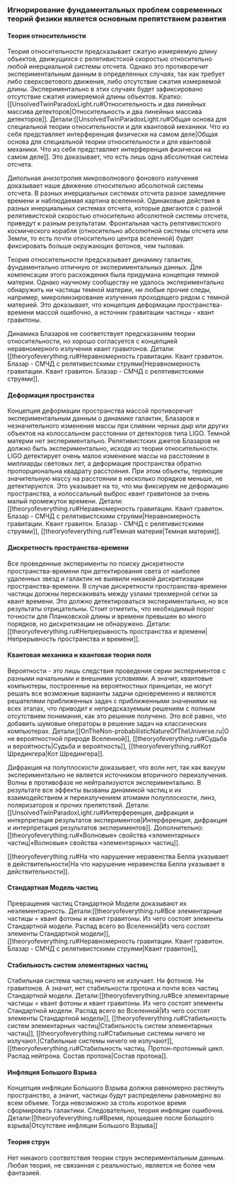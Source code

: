 
### Игнорирование фундаментальных проблем современных теорий физики является основным препятствием развития

#### Теория относительности

Теория относительности предсказывает сжатую измеряемую длину объектов, движущихся с релятивистской скоростью относительно любой инерциальной системы отсчета. Однако это противоречит экспериментальным данным в определенных случаях, так как требует либо сверхсветового движения, либо отсутствие сжатия измеряемой длины. Экспериментально в этих случаях будет зафиксировано отсутствие сжатия измеряемой длины объектов. Кратко:[[UnsolvedTwinParadoxLight.ru#Относительность и два линейных массива детекторов|Относительность и два линейных массива детекторов]]. Детали:[[UnsolvedTwinParadoxLight.ru#Общая основа для специальной теории относительности и для квантовой механики. Что из себя представляет интерференция физически на самом деле|Общая основа для специальной теории относительности и для квантовой механики. Что из себя представляет интерференция физически на самом деле]]. Это доказывает, что есть лишь одна абсолютная система отсчета.

Дипольная анизотропия микроволнового фонового излучения доказывает наше движение относительно абсолютной системы отсчета. В разных инерциальных системах отсчета разное замедление времени и наблюдаемая картина вселенной. Одинаковые действия в разных инерциальных системах отсчета, которые двигаются с разной релятивистской скоростью относительно абсолютной системы отсчета, приведут к разным результатам. Фронтальная часть релятивистского космического корабля (относительно абсолютной системы отсчета или Земли, то есть почти относительно центра вселенной) будет фиксировать больше окружающих фотонов, чем тыловая.

Теория относительности предсказывает динамику галактик, фундаментально отличную от экспериментальных данных. Для компенсации этого расхождения была придумана концепция темной материи. Однако научному сообществу не удалось экспериментально обнаружить ни частицы темной материи, ни любые прочие следы, например, микролинзирование излучения проходящего рядом с темной материей. Это доказывает, что концепция деформации пространства-времени массой ошибочно, а источник гравитации частицы - квант гравитоны.

Динамика Блазаров не соответствует предсказаниям теории относительности, но хорошо согласуется с концепцией неравномерного излучения квант гравитонов. Детали:[[theoryofeverything.ru#Неравномерность гравитации. Квант гравитон. Блазар - СМЧД с релятивистскими струями|Неравномерность гравитации. Квант гравитон. Блазар - СМЧД с релятивистскими струями]].

#### Деформация пространства

Концепция деформации пространства массой противоречит экспериментальным данным о динамике галактик, Блазаров и незначительного изменения массы при слиянии черных дыр или других объектов на колоссальном расстоянии от детекторов типа LIGO. Темной материи нет экспериментально. Релятивистских джетов Блазаров не должно быть экспериментально, исходя из теории относительности. LIGO детектирует очень малое изменение массы на расстоянии в миллиарды световых лет, а деформация пространства обратно пропорциональна квадрату расстояния. При этом объекты, теряющие значительную массу на расстоянии в несколько порядков меньше, не детектируются. Это указывает на то, что мы фиксируем не деформацию пространства, а колоссальный выброс квант гравитонов за очень малый промежуток времени. Детали:[[theoryofeverything.ru#Неравномерность гравитации. Квант гравитон. Блазар - СМЧД с релятивистскими струями|Неравномерность гравитации. Квант гравитон. Блазар - СМЧД с релятивистскими струями]], [[theoryofeverything.ru#Темная материя|Темная материя]].

#### Дискретность пространства-времени

Все проведенные эксперименты по поиску дискретности пространства-времени при детектирования света от наиболее удаленных звезд и галактик не выявили никакой дискретизации пространства-времени. В случае дискретности пространства-времени частицы должны перескакивать между узлами трехмерной сетки за квант времени. Это должно детектироваться экспериментально, но все результаты отрицательны. Стоит отметить, что необходимый порог точности для Планковской длины и времени превышен во много порядков, но дискретизации не обнаружено. Детали:[[theoryofeverything.ru#Непрерывность пространства и времени|Непрерывность пространства и времени]].

#### Квантовая механика и квантовая теория поля

Вероятности - это лишь следствия проведения серии экспериментов с разными начальными и внешними условиями. А значит, квантовые компьютеры, построенные на вероятностных принципах, не могут решать все возможные варианты задачи одновременно и являются решателями приближенных задач с приближенными значениями на всех этапах, что приводит к непредсказуемым решениям с полным отсутствием понимания, как это решение получено. Это всё равно, что добавить шумовые операторы в решение задач на классических компьютерах. Детали:[[OnTheNon-probabilisticNatureOfTheUniverse.ru|О не вероятностной природе Вселенной]], [[theoryofeverything.ru#Судьба и вероятность|Судьба и вероятность]], [[theoryofeverything.ru#Кот Шредингера|Кот Шредингера]].

Дифракция на полуплоскости доказывает, что волн нет, так как вакуум экспериментально не является источником вторичного переизлучения. Волны в противофазе не нейтрализуются экспериментально. В результате все эффекты вызваны динамикой частиц и их взаимодействием и переизлучением атомами полуплоскости, линз, поляризаторов и прочих препятствий. Детали:[[UnsolvedTwinParadoxLight.ru#Интерференция, дифракция и интерпретация результатов экспериментов|Интерференция, дифракция и интерпретация результатов экспериментов]]. Дополнительно:[[theoryofeverything.ru#«Волновые» свойства «элементарных» частиц|«Волновые» свойства «элементарных» частиц]].

[[theoryofeverything.ru#На что нарушение неравенства Белла указывает в действительности|На что нарушение неравенства Белла указывает в действительности]].

#### Стандартная Модель частиц

Превращения частиц Стандартной Модели доказывают их неэлементарность. Детали:[[theoryofeverything.ru#Все элементарные частицы = квант фотоны и квант гравитоны. Из чего состоят элементы Стандартной модели. Распад всего во Вселенной|Из чего состоят элементы Стандартной модели]], [[theoryofeverything.ru#Неравномерность гравитации. Квант гравитон. Блазар - СМЧД с релятивистскими струями|Квант гравитон]], 

#### Стабильность систем элементарных частиц

Стабильная система частиц ничего не излучает. Ни фотонов. Ни гравитонов. А значит, нет стабильности протона и почти всех частиц Стандартной модели. Детали:[[theoryofeverything.ru#Все элементарные частицы = квант фотоны и квант гравитоны. Из чего состоят элементы Стандартной модели. Распад всего во Вселенной|Из чего состоят элементы Стандартной модели]], [[theoryofeverything.ru#Стабильность систем элементарных частиц|Стабильность систем элементарных частиц]], [[theoryofeverything.ru#Стабильные системы ничего не излучают.|Стабильные системы ничего не излучают]], [[theoryofeverything.ru#Стабильность частиц. Протон-протонный цикл. Распад нейтрона. Состав протона|Состав протона]].

#### Инфляция Большого Взрыва

Концепция инфляции Большого Взрыва должна равномерно растянуть пространство, а значит, частицы будут распределены равномерно во всем объеме. Тогда невозможно за столь короткое время сформировать галактики. Следовательно, теория инфляции ошибочна. Детали:[[theoryofeverything.ru#Время, прошедшее после Большого взрыва|Отсутствие инфляции Большого Взрыва]]

#### Теория струн

Нет никакого соответствия теории струн экспериментальным данным. Любая теория, не связанная с реальностью, является не более чем фантазией.